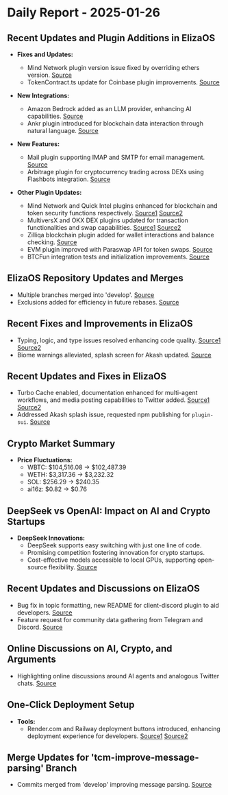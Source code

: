 # Daily Report - 2025-01-26

## Recent Updates and Plugin Additions in ElizaOS

- **Fixes and Updates:**

  - Mind Network plugin version issue fixed by overriding ethers version. [Source](https://github.com/elizaOS/eliza/pull/2783)
  - TokenContract.ts update for Coinbase plugin improvements. [Source](https://github.com/elizaOS/eliza/pull/2781)

- **New Integrations:**

  - Amazon Bedrock added as an LLM provider, enhancing AI capabilities. [Source](https://github.com/elizaOS/eliza/commit/19bc60c1877670482ce4245a1fde9eff525186d5)
  - Ankr plugin introduced for blockchain data interaction through natural language. [Source](https://github.com/elizaOS/eliza/pull/2773)

- **New Features:**

  - Mail plugin supporting IMAP and SMTP for email management. [Source](https://github.com/elizaOS/eliza/pull/2771)
  - Arbitrage plugin for cryptocurrency trading across DEXs using Flashbots integration. [Source](https://github.com/elizaOS/eliza/pull/2784)

- **Other Plugin Updates:**
  - Mind Network and Quick Intel plugins enhanced for blockchain and token security functions respectively. [Source1](https://github.com/elizaOS/eliza/commit/3d05b891ca74ab5766809a5439872f64132b9666) [Source2](https://github.com/elizaOS/eliza/commit/4375d6b81ddc772ea2cc05dad0af0e470c2da73e)
  - MultiversX and OKX DEX plugins updated for transaction functionalities and swap capabilities. [Source1](https://github.com/elizaOS/eliza/commit/30b22abdba71211ab44f86ca1c9d4a812eb18164) [Source2](https://github.com/elizaOS/eliza/pull/2865)
  - Zilliqa blockchain plugin added for wallet interactions and balance checking. [Source](https://github.com/elizaOS/eliza/pull/2842)
  - EVM plugin improved with Paraswap API for token swaps. [Source](https://github.com/elizaOS/eliza/pull/2820)
  - BTCFun integration tests and initialization improvements. [Source](https://github.com/elizaOS/eliza/pull/2845)

## ElizaOS Repository Updates and Merges

- Multiple branches merged into 'develop'. [Source](https://github.com/elizaOS/eliza/commit/f3baec5dfd7d80b59073565efdee249fde8aa705)
- Exclusions added for efficiency in future rebases. [Source](https://github.com/elizaOS/eliza/commit/bd4b3b68b1d0f8633b1a759a5a13cb5dc18d7390)

## Recent Fixes and Improvements in ElizaOS

- Typing, logic, and type issues resolved enhancing code quality. [Source1](https://github.com/elizaOS/eliza/commit/4ff686756579c408fe15bc4079f27ec47d579596) [Source2](https://github.com/elizaOS/eliza/commit/cb1efdbb5c9a2ab7f15cd26d67cad423b59d40ab)
- Biome warnings alleviated, splash screen for Akash updated. [Source](https://github.com/elizaOS/eliza/commit/91fe88c4dc8a1a5aa5d585c44b2a8da8c4b9e35d)

## Recent Updates and Fixes in ElizaOS

- Turbo Cache enabled, documentation enhanced for multi-agent workflows, and media posting capabilities to Twitter added. [Source1](https://github.com/elizaOS/eliza/commit/d505157a306cecb3c498800f039be8f42ba910d4) [Source2](https://github.com/elizaOS/eliza/commit/62c6474181c18e3929d5b0e2097296a57eaa4ce0)
- Addressed Akash splash issue, requested npm publishing for `plugin-sui`. [Source](https://github.com/elizaOS/eliza/issues/2851)

## Crypto Market Summary

- **Price Fluctuations:**
  - WBTC: $104,516.08 -> $102,487.39
  - WETH: $3,317.36 -> $3,232.32
  - SOL: $256.29 -> $240.35
  - ai16z: $0.82 -> $0.76

## DeepSeek vs OpenAI: Impact on AI and Crypto Startups

- **DeepSeek Innovations:**
  - DeepSeek supports easy switching with just one line of code.
  - Promising competition fostering innovation for crypto startups.
  - Cost-effective models accessible to local GPUs, supporting open-source flexibility. [Source](https://twitter.com/0xwitchy/status/1883471819669455256)

## Recent Updates and Discussions on ElizaOS

- Bug fix in topic formatting, new README for client-discord plugin to aid developers. [Source](https://github.com/elizaOS/eliza/commit/3f7f6106b19733e28da53bcdbba1acb2a087c978)
- Feature request for community data gathering from Telegram and Discord. [Source](https://github.com/elizaOS/eliza/issues/2856)

## Online Discussions on AI, Crypto, and Arguments

- Highlighting online discussions around AI agents and analogous Twitter chats. [Source](https://twitter.com/dankvr/status/1883568740899733536)

## One-Click Deployment Setup

- **Tools:**
  - Render.com and Railway deployment buttons introduced, enhancing deployment experience for developers. [Source1](https://github.com/elizaOS/eliza/issues/2780) [Source2](https://github.com/elizaOS/eliza/commit/1f46b48b0ed46756c0b677662d929ce999f0fc36)

## Merge Updates for 'tcm-improve-message-parsing' Branch

- Commits merged from 'develop' improving message parsing. [Source](https://github.com/elizaOS/eliza/commit/0612b874f2dec6cd81453a77f2ab0721330ee6d0)
